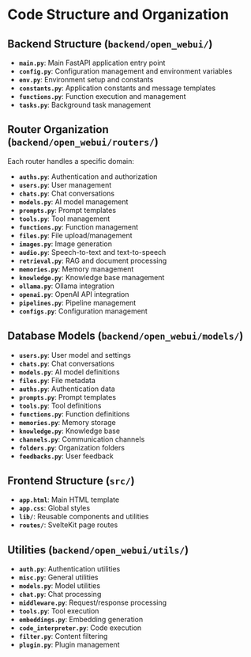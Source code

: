 # Code Structure and Organization

## Backend Structure (`backend/open_webui/`)
- **`main.py`**: Main FastAPI application entry point
- **`config.py`**: Configuration management and environment variables
- **`env.py`**: Environment setup and constants
- **`constants.py`**: Application constants and message templates
- **`functions.py`**: Function execution and management
- **`tasks.py`**: Background task management

## Router Organization (`backend/open_webui/routers/`)
Each router handles a specific domain:
- **`auths.py`**: Authentication and authorization
- **`users.py`**: User management
- **`chats.py`**: Chat conversations
- **`models.py`**: AI model management
- **`prompts.py`**: Prompt templates
- **`tools.py`**: Tool management
- **`functions.py`**: Function management
- **`files.py`**: File upload/management
- **`images.py`**: Image generation
- **`audio.py`**: Speech-to-text and text-to-speech
- **`retrieval.py`**: RAG and document processing
- **`memories.py`**: Memory management
- **`knowledge.py`**: Knowledge base management
- **`ollama.py`**: Ollama integration
- **`openai.py`**: OpenAI API integration
- **`pipelines.py`**: Pipeline management
- **`configs.py`**: Configuration management

## Database Models (`backend/open_webui/models/`)
- **`users.py`**: User model and settings
- **`chats.py`**: Chat conversations
- **`models.py`**: AI model definitions
- **`files.py`**: File metadata
- **`auths.py`**: Authentication data
- **`prompts.py`**: Prompt templates
- **`tools.py`**: Tool definitions
- **`functions.py`**: Function definitions
- **`memories.py`**: Memory storage
- **`knowledge.py`**: Knowledge base
- **`channels.py`**: Communication channels
- **`folders.py`**: Organization folders
- **`feedbacks.py`**: User feedback

## Frontend Structure (`src/`)
- **`app.html`**: Main HTML template
- **`app.css`**: Global styles
- **`lib/`**: Reusable components and utilities
- **`routes/`**: SvelteKit page routes

## Utilities (`backend/open_webui/utils/`)
- **`auth.py`**: Authentication utilities
- **`misc.py`**: General utilities
- **`models.py`**: Model utilities
- **`chat.py`**: Chat processing
- **`middleware.py`**: Request/response processing
- **`tools.py`**: Tool execution
- **`embeddings.py`**: Embedding generation
- **`code_interpreter.py`**: Code execution
- **`filter.py`**: Content filtering
- **`plugin.py`**: Plugin management